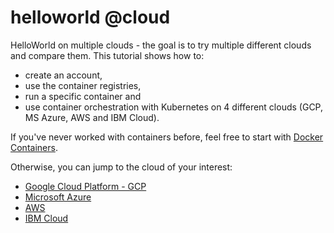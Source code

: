 # helloworld @cloud
HelloWorld on multiple clouds - the goal is to try multiple different clouds and compare them. This tutorial shows how to:
* create an account, 
* use the container registries, 
* run a specific container and 
* use container orchestration with Kubernetes
on 4 different clouds (GCP, MS Azure, AWS and IBM Cloud).

If you've never worked with containers before, feel free to start with [Docker Containers](https://github.ibm.com/slobodanka-sersik/helloworld-cloud/tree/master/intro-docker-containers).

Otherwise, you can jump to the cloud of your interest:
* [Google Cloud Platform - GCP](https://github.ibm.com/slobodanka-sersik/helloworld-cloud/tree/master/cloud-gcp)
* [Microsoft Azure](https://github.ibm.com/slobodanka-sersik/helloworld-cloud/tree/master/cloud-ms-azure)
* [AWS](https://github.ibm.com/slobodanka-sersik/helloworld-cloud/tree/master/cloud-aws)
* [IBM Cloud](https://github.ibm.com/slobodanka-sersik/helloworld-cloud/tree/master/cloud-ibm-cloud)
